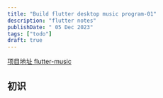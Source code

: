 ```yaml
---
title: "Build flutter desktop music program-01"
description: "flutter notes"
publishDate: " 05 Dec 2023"
tags: ["todo"]
draft: true
---
```


[项目地址 flutter-music](https://github.com/ligdy7/music-flutter)

## 初识
